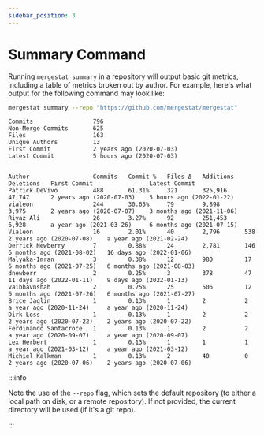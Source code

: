 ```yaml
---
sidebar_position: 3
---
```


# Summary Command

Running `mergestat summary` in a repository will output basic git metrics, including a table of metrics broken out by author.
For example, here's what output for the following command may look like:

```bash
mergestat summary --repo "https://github.com/mergestat/mergestat"
```

```
Commits                 796
Non-Merge Commits       625
Files                   163
Unique Authors          13
First Commit            2 years ago (2020-07-03)
Latest Commit           5 hours ago (2020-07-03)


Author                  Commits   Commit %   Files Δ   Additions   Deletions   First Commit                Latest Commit
Patrick DeVivo          488       61.31%     321       325,916     47,747      2 years ago (2020-07-03)    5 hours ago (2022-01-22)
vialeon                 244       30.65%     79        9,898       3,975       2 years ago (2020-07-07)    3 months ago (2021-11-06)
Riyaz Ali               26        3.27%      92        251,453     6,928       a year ago (2021-03-26)     6 months ago (2021-07-15)
Vialeon                 16        2.01%      40        2,796       538         2 years ago (2020-07-08)    a year ago (2021-02-24)
Derrick Newberry        7         0.88%      24        2,781       146         6 months ago (2021-08-02)   16 days ago (2022-01-06)
Malyaka-Imran           3         0.38%      12        980         17          6 months ago (2021-07-25)   6 months ago (2021-08-03)
dnewberr                2         0.25%      3         378         47          11 days ago (2022-01-11)    9 days ago (2022-01-13)
vaibhavnshah            2         0.25%      25        506         12          6 months ago (2021-07-26)   6 months ago (2021-07-27)
Brice Jaglin            1         0.13%      1         2           2           a year ago (2020-11-24)     a year ago (2020-11-24)
Dirk Loss               1         0.13%      1         2           2           2 years ago (2020-07-22)    2 years ago (2020-07-22)
Ferdinando Santacroce   1         0.13%      1         2           2           a year ago (2020-09-07)     a year ago (2020-09-07)
Lex Herbert             1         0.13%      1         1           1           a year ago (2021-03-12)     a year ago (2021-03-12)
Michiel Kalkman         1         0.13%      2         40          0           2 years ago (2020-07-06)    2 years ago (2020-07-06)
```

:::info

Note the use of the `--repo` flag, which sets the default repository (to either a local path on disk, or a remote repository).
If not provided, the current directory will be used (if it's a git repo).

:::